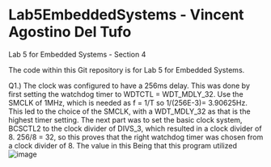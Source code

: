# Lab5EmbeddedSystems - Vincent Agostino Del Tufo
Lab 5 for Embedded Systems - Section 4

The code within this Git repository is for Lab 5 for Embedded Systems.

Q1.) 
The clock was configured to have a 256ms delay. This was done by first setting the watchdog timer to WDTCTL = WDT_MDLY_32. Use the SMCLK of 1MHz, which is needed as f = 1/T so 1/(256E-3)= 3.90625Hz. This led to the choice of the SMCLK, with a WDT_MDLY_32 as that is the highest timer setting. The next part was to set the basic clock system, BCSCTL2 to the clock divider of DIVS_3, which resulted in a clock divider of 8. 256/8 = 32, so this proves that the right watchdog timer was chosen from a clock divider of 8. The value in this Being that this program utilized ![image](https://user-images.githubusercontent.com/60796502/141367191-28c0e3ed-4321-4fcd-86d6-8d4ae44dd143.png)
